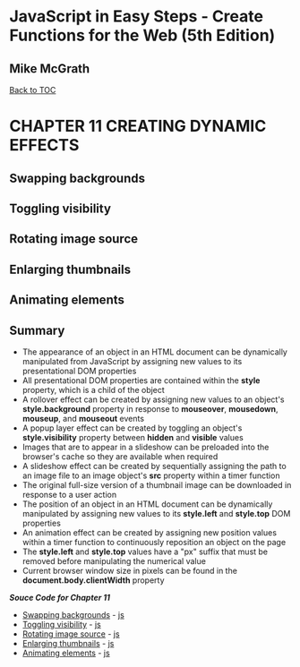 # **JavaScript in Easy Steps - Create Functions for the Web (5th Edition)**
## Mike McGrath

<a href="THE BOOK ON JAVASCRIPT.md">Back to TOC</a>

# CHAPTER 11 CREATING DYNAMIC EFFECTS
## Swapping backgrounds
## Toggling visibility
## Rotating image source
## Enlarging thumbnails
## Animating elements
## Summary<br>
   * The appearance of an object in an HTML document can be dynamically manipulated from JavaScript by
     assigning new values to its presentational DOM properties
   * All presentational DOM properties are contained within the __style__ property, which is a child of
     the object
   * A rollover effect can be created by assigning new values to an object's __style.background__ property
     in response to __mouseover__, __mousedown__, __mouseup__, and __mouseout__ events
   * A popup layer effect can be created by toggling an object's __style.visibility__ property between
     __hidden__ and __visible__ values
   * Images that are to appear in a slideshow can be preloaded into the browser's cache so they are 
     available when required
   * A slideshow effect can be created by sequentially assigning the path to an image file to an image
     object's __src__ property within a timer function
   * The original full-size version of a thumbnail image can be downloaded in response to a user action
   * The position of an object in an HTML document can be dynamically manipulated by assigning new values
     to its __style.left__ and __style.top__ DOM properties
   * An animation effect can be created by assigning new position values within a timer function to 
     continuously reposition an object on the page
   * The __style.left__ and __style.top__ values have a "px" suffix that must be removed before manipulating
     the numerical value
   * Current browser window size in pixels can be found in the __document.body.clientWidth__ property

***Souce Code for Chapter 11***
        <ul>
          <li><a href="src/11-Creating dynamic effects/rollover.html">Swapping backgrounds</a> -
            <a href="src/11-Creating dynamic effects/rollover.js"> js</a></li>
          <li><a href="src/11-Creating dynamic effects/toggle.html">Toggling visibility</a> -
            <a href="src/11-Creating dynamic effects/toggle.js"> js</a></li>
          <li><a href="src/11-Creating dynamic effects/slideshow.html">Rotating image source</a> -
            <a href="src/11-Creating dynamic effects/slideshow.js"> js</a></li>
          <li><a href="src/11-Creating dynamic effects/zoom.html">Enlarging thumbnails</a> -
            <a href="src/11-Creating dynamic effects/zoom.js"> js</a></li>
          <li><a href="src/11-Creating dynamic effects/animate.html">Animating elements</a> -
            <a href="src/11-Creating dynamic effects/animate.js"> js</a></li>
        </ul>